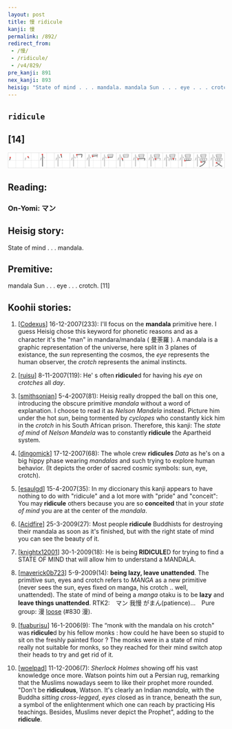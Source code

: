 ```yaml
---
layout: post
title: 慢 ridicule
kanji: 慢
permalink: /892/
redirect_from:
 - /慢/
 - /ridicule/
 - /v4/829/
pre_kanji: 891
nex_kanji: 893
heisig: "State of mind . . . mandala. mandala Sun . . . eye . . . crotch. [11]"
---
```


## `ridicule`

## [14]

<div class="stroke"><img src="../images/E685A2.png" /></div>

## Reading:

### On-Yomi: マン

## Heisig story:

State of mind . . . mandala.

## Premitive:

mandala Sun . . . eye . . . crotch. [11]

## Koohii stories:

1) [<a href="http://kanji.koohii.com/profile/Codexus">Codexus</a>] 16-12-2007(233): I&#039;ll focus on the <strong>mandala</strong> primitive here. I guess Heisig chose this keyword for phonetic reasons and as a character it&#039;s the &quot;man&quot; in mandara/mandala ( 曼荼羅 ). A mandala is a graphic representation of the universe, here split in 3 planes of existance, the <em>sun</em> representing the cosmos, the <em>eye</em> represents the human observer, the <em>crotch</em> represents the animal instincts.

2) [<a href="http://kanji.koohii.com/profile/ruisu">ruisu</a>] 8-11-2007(119): He&#039; s often<strong> ridicule</strong>d for having his <em>eye</em> on <em>crotches</em> all <em>day</em>.

3) [<a href="http://kanji.koohii.com/profile/smithsonian">smithsonian</a>] 5-4-2007(81): Heisig really dropped the ball on this one, introducing the obscure primitive <em>mandala</em> without a word of explanation. I choose to read it as <em>Nelson Mandela</em> instead. Picture him under the hot <em>sun</em>, being tormented by <em>cyclopes</em> who constantly kick him in the <em>crotch</em> in his South African prison. Therefore, this kanji: The <em>state of mind</em> of <em>Nelson Mandela</em> was to constantly<strong> ridicule</strong> the Apartheid system.

4) [<a href="http://kanji.koohii.com/profile/dingomick">dingomick</a>] 17-12-2007(68): The whole crew <strong>ridicules</strong> <em>Data</em> as he&#039;s on a big hippy phase wearing <em>mandalas</em> and such trying to explore human behavior. (It depicts the order of sacred cosmic symbols: sun, eye, crotch).

5) [<a href="http://kanji.koohii.com/profile/esaulgd">esaulgd</a>] 15-4-2007(35): In my diccionary this kanji appears to have nothing to do with &quot;ridicule&quot; and a lot more with &quot;pride&quot; and &quot;conceit&quot;: You may<strong> ridicule</strong> others because you are so <strong>conceited</strong> that in your <em>state of mind</em> you are at the center of the <em>mandala</em>.

6) [<a href="http://kanji.koohii.com/profile/Acidfire">Acidfire</a>] 25-3-2009(27): Most people<strong> ridicule</strong> Buddhists for destroying their mandala as soon as it&#039;s finished, but with the right state of mind you can see the beauty of it.

7) [<a href="http://kanji.koohii.com/profile/knightx12001">knightx12001</a>] 30-1-2009(18): He is being<strong> RIDICULE</strong>D for trying to find a STATE OF MIND that will allow him to understand a MANDALA.

8) [<a href="http://kanji.koohii.com/profile/maverick0b723">maverick0b723</a>] 5-9-2009(14): <strong>being lazy, leave unattended</strong>. The primitive sun, eyes and crotch refers to <em>MANGA</em> as a new primitive (never sees the sun, eyes fixed on manga, his crotch .. well, unattended). The state of mind of being a <em>manga</em> otaku is to be <strong>lazy</strong> and <strong>leave things unattended</strong>. RTK2:　マン 我慢 がまん(patience)…　Pure group: 漫 <a href="../830">loose</a> (#830 漫).

9) [<a href="http://kanji.koohii.com/profile/fuaburisu">fuaburisu</a>] 16-1-2006(9): The “monk with the mandala on his crotch&quot; was<strong> ridicule</strong>d by his fellow monks : how could he have been so stupid to sit on the freshly painted floor ? The monks were in a state of mind really not suitable for monks, so they reached for their mind switch atop their heads to try and get rid of it.

10) [<a href="http://kanji.koohii.com/profile/woelpad">woelpad</a>] 11-12-2006(7): <em>Sherlock Holmes</em> showing off his vast knowledge once more. Watson points him out a Persian rug, remarking that the Muslims nowadays seem to like their prophet more rounded. &quot;Don&#039;t be <strong>ridiculous</strong>, Watson. It&#039;s clearly an Indian <em>mandala</em>, with the Buddha <em>sitting cross-legged</em>, <em>eyes</em> closed as in trance, beneath the <em>sun</em>, a symbol of the enlightenment which one can reach by practicing His teachings. Besides, Muslims never depict the Prophet&quot;, adding to the <strong>ridicule</strong>.
